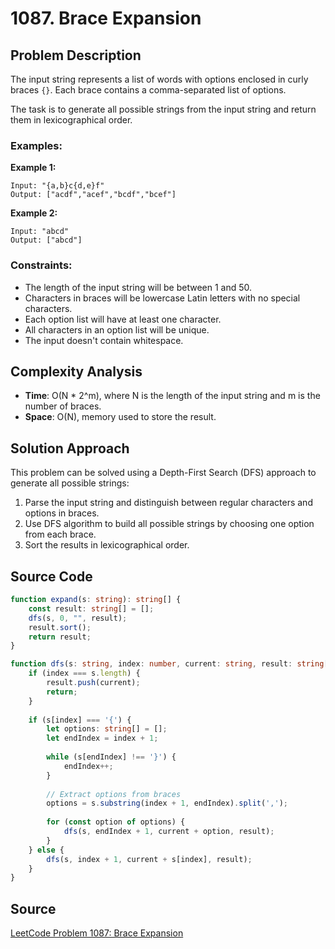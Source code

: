 # 1087. Brace Expansion

## Problem Description

The input string represents a list of words with options enclosed in curly braces `{}`. Each brace contains a comma-separated list of options.

The task is to generate all possible strings from the input string and return them in lexicographical order.

### Examples:

**Example 1:**
```
Input: "{a,b}c{d,e}f"
Output: ["acdf","acef","bcdf","bcef"]
```

**Example 2:**
```
Input: "abcd"
Output: ["abcd"]
```

### Constraints:
- The length of the input string will be between 1 and 50.
- Characters in braces will be lowercase Latin letters with no special characters.
- Each option list will have at least one character.
- All characters in an option list will be unique.
- The input doesn't contain whitespace.

## Complexity Analysis
- **Time**: O(N * 2^m), where N is the length of the input string and m is the number of braces.
- **Space**: O(N), memory used to store the result.

## Solution Approach
This problem can be solved using a Depth-First Search (DFS) approach to generate all possible strings:

1. Parse the input string and distinguish between regular characters and options in braces.
2. Use DFS algorithm to build all possible strings by choosing one option from each brace.
3. Sort the results in lexicographical order.

## Source Code

```typescript
function expand(s: string): string[] {
    const result: string[] = [];
    dfs(s, 0, "", result);
    result.sort();
    return result;
}

function dfs(s: string, index: number, current: string, result: string[]): void {
    if (index === s.length) {
        result.push(current);
        return;
    }
    
    if (s[index] === '{') {
        let options: string[] = [];
        let endIndex = index + 1;
        
        while (s[endIndex] !== '}') {
            endIndex++;
        }
        
        // Extract options from braces
        options = s.substring(index + 1, endIndex).split(',');
        
        for (const option of options) {
            dfs(s, endIndex + 1, current + option, result);
        }
    } else {
        dfs(s, index + 1, current + s[index], result);
    }
}
```

## Source
[LeetCode Problem 1087: Brace Expansion](https://leetcode.com/problems/brace-expansion/) 